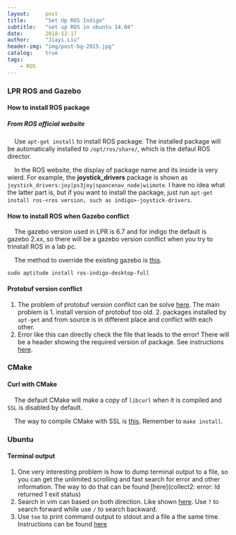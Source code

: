 ```yaml
---
layout:     post
title:      "Set Up ROS Indigo"
subtitle:   "set up ROS in ubuntu 14.04"
date:       2018-12-17
author:     "Jiayi.Liu"
header-img: "img/post-bg-2015.jpg"
catalog: 	true
tags:
    - ROS
---
```


### LPR ROS and Gazebo

#### How to install ROS package

##### From ROS official website
&nbsp;&nbsp;&nbsp;&nbsp;Use `apt-get install` to install ROS package. The installed package will be automatically installed to `/opt/ros/share/`, which is the defaul ROS director.

&nbsp;&nbsp;&nbsp;&nbsp;In the ROS website, the display of package name and its inside is very wierd. For example, the **joystick_drivers** package is shown as `joystick_drivers:joy|ps3joy|spancenav_node|wiimote`. I have no idea what the latter part is, but if you want to install the package, just run `apt-get install ros-<ros version, such as indigo>-joystick-drivers`.

#### How to install ROS when Gazebo conflict
&nbsp;&nbsp;&nbsp;&nbsp;The gazebo version used in LPR is 6.7 and for indigo the default is gazebo 2.xx, so there will be a gazebo version conflict when you try to trinstall ROS in a lab pc. 

&nbsp;&nbsp;&nbsp;&nbsp;The method to override the existing gazebo is [this](https://blog.csdn.net/sinat_34816302/article/details/79145382).

`sudo aptitude install ros-indigo-desktop-full`

#### Protobuf version conflict
1. The problem of protobuf version conflict can be solve [here](https://github.com/BVLC/caffe/issues/6527). The main problem is 1. install version of protobuf too old. 2. packages installed by `apt-get` and from source is in different place and conflict with each other.
2. Error like this can directly check the file that leads to the error! There will be a header showing the required version of package. See instructions [here](http://answers.gazebosim.org/question/4733/this-file-was-generated-by-an-older-version-of-protoc-while-following-gazebo-tutorial/).

### CMake

#### Curl with CMake
&nbsp;&nbsp;&nbsp;&nbsp;The default CMake will make a copy of `libcurl` when it is compiled and `SSL` is disabled by default.

&nbsp;&nbsp;&nbsp;&nbsp;The way to compile CMake with SSL is [this](https://stackoverflow.com/questions/44633043/cmake-libcurl-was-built-with-ssl-disabled-https-not-supported). Remember to `make install`.

### Ubuntu

#### Terminal output
1. One very interesting problem is how to dump terminal output to a file, so you can get the unlimited scrolling and fast search for error and other information. The way to do that can be found [here](collect2: error: ld returned 1 exit status)
2. Search in vim can based on both direction. Like shown [here](http://vim.wikia.com/wiki/Searching). Use `?` to search forward while use `/` to search backward.
3. Use `tee` to print command output to stdout and a file a the same time. Instructions can be found [here](https://stackoverflow.com/questions/418896/how-to-redirect-output-to-a-file-and-stdout)
